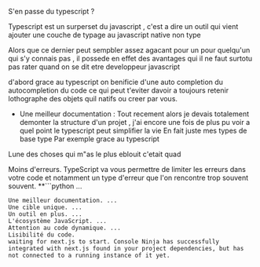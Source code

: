 S'en passe du typescript ?

Typescript est un surperset du javascript , c'est a dire un outil qui vient ajouter une couche de typage au javascript native non type

Alors que ce dernier peut sempbler assez agacant pour un pour quelqu'un qui s'y connais pas , il possede en effet des avantages qui il ne faut surtotu pas rater quand on se dit etre developpeur javascript

d'abord grace au typescript on benificie d'une auto completion du autocompletion du code ce qui peut t'eviter davoir a toujours retenir lothographe des objets quil natifs ou creer par vous.

- Une meilleur documentation :
  Tout recement alors je devais totalement demonter la structure d'un projet , j'ai encore une fois de plus pu voir a quel point le typescript peut simplifier la vie En fait juste mes types de base type
  Par exemple grace au typescript

Lune des choses qui m"as le plus eblouit c'etait quad

Moins d'erreurs. TypeScript va vous permettre de limiter les erreurs dans votre code et notamment un type d'erreur que l'on rencontre trop souvent souvent. \*\*```python
...

```**
Une meilleur documentation. ...
Une cible unique. ...
Un outil en plus. ...
L'écosystème JavaScript. ...
Attention au code dynamique. ...
Lisibilité du code.
waiting for next.js to start. Console Ninja has successfully integrated with next.js found in your project dependencies, but has not connected to a running instance of it yet.
```
